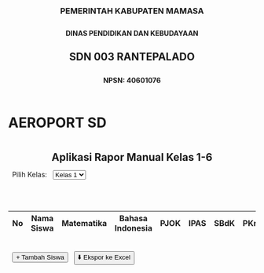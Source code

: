 <!DOCTYPE html>
<html lang="id">
<head>
  <meta charset="UTF-8">
  <meta name="viewport" content="width=device-width, initial-scale=1.0">
  <title>AEROPORT SD - SDN 003 Rantai Palado</title>
  <style>
    body { font-family: Arial, sans-serif; background: #f4f4f4; margin: 0; padding: 20px; }
    h1, h2, h3, h4 { text-align: center; margin: 5px 0; }
    .container { max-width: 1000px; margin: auto; background: #fff; padding: 20px; border-radius: 10px; }
    table { width: 100%; border-collapse: collapse; margin-top: 20px; }
    th, td { padding: 8px; border: 1px solid #ccc; text-align: center; }
    select, input { padding: 5px; }
    .btn { padding: 10px 15px; background: #007bff; color: white; border: none; cursor: pointer; border-radius: 5px; }
    .btn:hover { background: #0056b3; }
  </style>
  <script src="https://cdnjs.cloudflare.com/ajax/libs/xlsx/0.18.5/xlsx.full.min.js"></script>
</head>
<body>
<div class="container">
  <h3>PEMERINTAH KABUPATEN MAMASA</h3>
  <h4>DINAS PENDIDIKAN DAN KEBUDAYAAN</h4>
  <h2>SDN 003 RANTEPALADO</h2>
  <h4>NPSN: 40601076</h4>
  <h1>AEROPORT SD</h1>
  <h2>Aplikasi Rapor Manual Kelas 1-6</h2>

  <label for="kelas">Pilih Kelas:</label>
  <select id="kelas" onchange="gantiKelas()">
    <option value="1">Kelas 1</option>
    <option value="2">Kelas 2</option>
    <option value="3">Kelas 3</option>
    <option value="4">Kelas 4</option>
    <option value="5">Kelas 5</option>
    <option value="6">Kelas 6</option>
  </select>

  <table id="rapor">
    <thead>
      <tr>
        <th>No</th>
        <th>Nama Siswa</th>
        <th>Matematika</th>
        <th>Bahasa Indonesia</th>
        <th>PJOK</th>
        <th>IPAS</th>
        <th>SBdK</th>
        <th>PKn</th>
       <th>BAHASA INGGRIS</th>
       <th>MULOK PERTANIAN</th>
       <th>MULOK PETERNAKAN</th>
        <th>Rata-rata</th>
      </tr>
    </thead>
    <tbody id="tabel-isi">
      <!-- Baris siswa akan dimasukkan lewat JavaScript -->
    </tbody>
  </table>
  <br>
  <button class="btn" onclick="tambahSiswa()">+ Tambah Siswa</button>
  <button class="btn" onclick="eksporExcel()">⬇️ Ekspor ke Excel</button>
</div>

<script>
  let dataRapor = {
    1: [], 2: [], 3: [], 4: [], 5: [], 6: []
  };
  let kelasAktif = 1;

  function gantiKelas() {
    kelasAktif = document.getElementById('kelas').value;
    tampilkanData();
  }

  function tambahSiswa() {
    const nama = prompt("Masukkan nama siswa:");
    if (nama) {
      dataRapor[kelasAktif].push({ nama, nilai: { mtk: '', indo: '', ips: '', sbdk: '', pkn: '' } });
      tampilkanData();
    }
  }

  function hitungRata2(nilai) {
    const n = [nilai.mtk, nilai.indo, nilai.ipa, nilai.ips, nilai.pkn].map(Number);
    if (n.some(isNaN)) return '';
    return (n.reduce((a, b) => a + b, 0) / n.length).toFixed(2);
  }

  function updateNilai(index, mapel, value) {
    dataRapor[kelasAktif][index].nilai[mapel] = value;
    tampilkanData();
  }

  function tampilkanData() {
    const tbody = document.getElementById('tabel-isi');
    tbody.innerHTML = '';
    dataRapor[kelasAktif].forEach((siswa, i) => {
      const rata2 = hitungRata2(siswa.nilai);
      const row = `<tr>
        <td>${i + 1}</td>
        <td>${siswa.nama}</td>
        <td><input type="number" value="${siswa.nilai.mtk}" onchange="updateNilai(${i}, 'mtk', this.value)"></td>
        <td><input type="number" value="${siswa.nilai.indo}" onchange="updateNilai(${i}, 'indo', this.value)"></td>
        <td><input type="number" value="${siswa.nilai.ipa}" onchange="updateNilai(${i}, 'ipa', this.value)"></td>
        <td><input type="number" value="${siswa.nilai.ips}" onchange="updateNilai(${i}, 'ips', this.value)"></td>
        <td><input type="number" value="${siswa.nilai.pkn}" onchange="updateNilai(${i}, 'pkn', this.value)"></td>
        <td>${rata2}</td>
      </tr>`;
      tbody.innerHTML += row;
    });
  }

  function eksporExcel() {
    const data = dataRapor[kelasAktif].map((s, i) => {
      return {
        'No': i + 1,
        'Nama': s.nama,
        'Matematika': s.nilai.mtk,
        'Bahasa Indonesia': s.nilai.indo,
        'IPA': s.nilai.ipa,
        'IPS': s.nilai.ips,
        'PKn': s.nilai.pkn,
        'Rata-rata': hitungRata2(s.nilai)
      }
    });
    const worksheet = XLSX.utils.json_to_sheet(data);
    const workbook = XLSX.utils.book_new();
    XLSX.utils.book_append_sheet(workbook, worksheet, `Kelas ${kelasAktif}`);
    XLSX.writeFile(workbook, `Rapor_Kelas_${kelasAktif}.xlsx`);
  }

  // Load awal
  tampilkanData();
</script>
</body>
</html>
